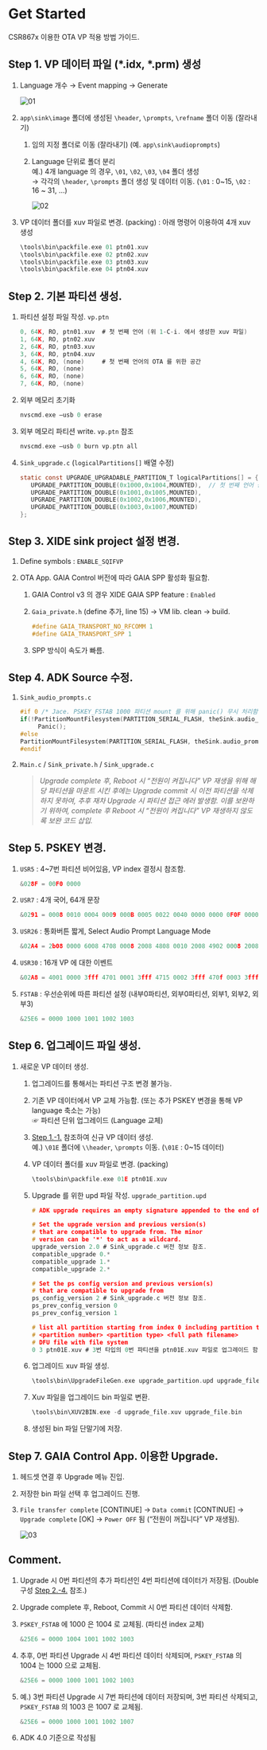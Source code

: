 # Get Started
CSR867x 이용한 OTA VP 적용 방법 가이드.

## Step 1. VP 데이터 파일 (\*.idx, \*.prm) 생성
1. Language 개수 → Event mapping → Generate

   ![01](https://user-images.githubusercontent.com/26864945/55311980-5854da80-549f-11e9-9773-55d2b6e4e1a4.PNG)

1. `app\sink\image` 폴더에 생성된 `\header`, `\prompts`, `\refname` 폴더 이동 (잘라내기)
   1. 임의 지정 폴더로 이동 (잘라내기) (예. `app\sink\audioprompts`)
   
   1. Language 단위로 폴더 분리   
      예.) 4개 language 의 경우, `\01`, `\02`, `\03`, `\04` 폴더 생성  
      → 각각의 `\header`, `\prompts` 폴더 생성 및 데이터 이동. (`\01` : 0~15, `\02` : 16 ~ 31, …)
      
         ![02](https://user-images.githubusercontent.com/26864945/55312009-67d42380-549f-11e9-8325-9265c007c2ad.PNG)

1. VP 데이터 폴더를 xuv 파일로 변경. (packing) : 아래 명령어 이용하여 4개 xuv 생성
   ~~~c
   \tools\bin\packfile.exe 01 ptn01.xuv
   \tools\bin\packfile.exe 02 ptn02.xuv
   \tools\bin\packfile.exe 03 ptn03.xuv
   \tools\bin\packfile.exe 04 ptn04.xuv
   ~~~

## Step 2. 기본 파티션 생성.
1. 파티션 설정 파일 작성. `vp.ptn`
   ```c
   0, 64K, RO, ptn01.xuv  # 첫 번째 언어 (위 1-C-i. 에서 생성한 xuv 파일)
   1, 64K, RO, ptn02.xuv
   2, 64K, RO, ptn03.xuv
   3, 64K, RO, ptn04.xuv
   4, 64K, RO, (none)     # 첫 번째 언어의 OTA 를 위한 공간
   5, 64K, RO, (none)
   6, 64K, RO, (none)
   7, 64K, RO, (none)
   ```

1. 외부 메모리 초기화
   ```c
   nvscmd.exe –usb 0 erase
   ```

1. 외부 메모리 파티션 write. `vp.ptn` 참조
   ```c
   nvscmd.exe –usb 0 burn vp.ptn all
   ```

1. `Sink_upgrade.c` (`logicalPartitions[]` 배열 수정)
   ```c
   static const UPGRADE_UPGRADABLE_PARTITION_T logicalPartitions[] = {
      UPGRADE_PARTITION_DOUBLE(0x1000,0x1004,MOUNTED),  // 첫 번째 언어 공간
      UPGRADE_PARTITION_DOUBLE(0x1001,0x1005,MOUNTED),
      UPGRADE_PARTITION_DOUBLE(0x1002,0x1006,MOUNTED),
      UPGRADE_PARTITION_DOUBLE(0x1003,0x1007,MOUNTED)
   };
   ```

## Step 3. XIDE sink project 설정 변경.
1. Define symbols : `ENABLE_SQIFVP`

1. OTA App. GAIA Control 버전에 따라 GAIA SPP 활성화 필요함.

   1. GAIA Control v3 의 경우 XIDE GAIA SPP feature : `Enabled`
   
   1. `Gaia_private.h` (define 추가, line 15) → VM lib. clean → build.
      ```c
      #define GAIA_TRANSPORT_NO_RFCOMM 1
      #define GAIA_TRANSPORT_SPP 1
      ```
   
   1. SPP 방식이 속도가 빠름.

## Step 4. ADK Source 수정.
1. `Sink_audio_prompts.c`
   ```c
   #if 0 /* Jace. PSKEY_FSTAB 1000 파티션 mount 를 위해 panic() 무시 처리함. */
   if(!PartitionMountFilesystem(PARTITION_SERIAL_FLASH, theSink.audio_prompt_language , PARTITION_LOWER_PRIORITY))
        Panic();
   #else
   PartitionMountFilesystem(PARTITION_SERIAL_FLASH, theSink.audio_prompt_language , PARTITION_LOWER_PRIORITY);
   #endif
   ```

1. `Main.c` / `Sink_private.h` / `Sink_upgrade.c`
   > _Upgrade complete 후, Reboot 시 “전원이 켜집니다” VP 재생을 위해 해당 파티션을 마운트 시킨 후에는 Upgrade commit 시 이전 파티션을 삭제하지 못하여, 추후 재차 Upgrade 시 파티션 접근 에러 발생함. 이를 보완하기 위하여, complete 후 Reboot 시 “전원이 켜집니다” VP 재생하지 않도록 보완 코드 삽입._

## Step 5. PSKEY 변경.
1. `USR5` : 4~7번 파티션 비어있음, VP index 결정시 참조함.
   ```c
   &028F = 00F0 0000
   ```
   
1. `USR7` : 4개 국어, 64개 문장
   ```c
   &0291 = 0008 0010 0004 0009 000B 0005 0022 0040 0000 0000 0F0F 0000
   ```
   
1. `USR26` : 통화버튼 짧게, Select Audio Prompt Language Mode
   ```c
   &02A4 = 2b08 0000 6008 4708 0008 2008 4808 0010 2008 4902 0008 2008 4a09 0008 2008 4a0a 0008 2008 4a0c 0008 2008 4b02 0010 2008 4c09 0010 2008 4c0a 0010 2008 4c0c 0010 2008 5704 0008 2000 5804 0010 2000 4602 0000 6000 d108 000a 3fff d208 000c 3fff d008 000a 3fff d308 0100 3fff d408 0100 3fff d008 000c 3fff 0000 0000 0000 0000 0000 0000
   ```
   
1. `USR30` : 16개 VP 에 대한 이벤트
   ```c
   &02A8 = 4001 0000 3fff 4701 0001 3fff 4715 0002 3fff 470f 0003 3fff 470e 0004 3fff 470d 0005 3fff 4704 0006 3ffe 4003 0007 3fff 400b 0008 3fff 4009 0009 3fff 4008 000a 3fff 4717 000b 3fff 4070 000c 3fff 4071 000d 3fff 4705 000e 3fff 4002 000f 3fff
   ```
   
1. `FSTAB` : 우선순위에 따른 파티션 설정 (내부0파티션, 외부0파티션, 외부1, 외부2, 외부3)
   ```c
   &25E6 = 0000 1000 1001 1002 1003
   ```

## Step 6. 업그레이드 파일 생성.
1. 새로운 VP 데이터 생성.
   1. 업그레이드를 통해서는 파티션 구조 변경 불가능.
   
   1. 기존 VP 데이터에서 VP 교체 가능함. (또는 추가 PSKEY 변경을 통해 VP language 축소는 가능)  
   ☞ 파티션 단위 업그레이드 (Language 교체)
   
   1. [Step 1.-1.](https://github.com/luvinland/configuration-vp-using-ota-for-csr867x/blob/master/doc_source/configuration-vp-using-ota-for-csr867x.md#step-1-vp-%EB%8D%B0%EC%9D%B4%ED%84%B0-%ED%8C%8C%EC%9D%BC-idx-prm-%EC%83%9D%EC%84%B1) 참조하여 신규 VP 데이터 생성.  
   예.) `\01E` 폴더에 `\\header`, `\prompts` 이동. (`\01E` : 0~15 데이터)
   
   1. VP 데이터 폴더를 xuv 파일로 변경. (packing)
      ```c
      \tools\bin\packfile.exe 01E ptn01E.xuv
      ```
      
   1. Upgrade 를 위한 upd 파일 작성. `upgrade_partition.upd`
      ```c
      # ADK upgrade requires an empty signature appended to the end of the file. add_empty_signature
      
      # Set the upgrade version and previous version(s)
      # that are compatible to upgrade from. The minor
      # version can be '*' to act as a wildcard.
      upgrade_version 2.0 # Sink_upgrade.c 버전 정보 참조.
      compatible_upgrade 0.*
      compatible_upgrade 1.*
      compatible_upgrade 2.*
      
      # Set the ps config version and previous version(s)
      # that are compatible to upgrade from
      ps_config_version 2 # Sink_upgrade.c 버전 정보 참조.
      ps_prev_config_version 0
      ps_prev_config_version 1
      
      # list all partition starting from index 0 including partition type
      # <partition number> <partition type> <full path filename>
      # DFU file with file system
      0 3 ptn01E.xuv # 3번 타입의 0번 파티션을 ptn01E.xuv 파일로 업그레이드 함.
      ```
      
   1. 업그레이드 xuv 파일 생성.
      ```c
      \tools\bin\UpgradeFileGen.exe upgrade_partition.upd upgrade_file.xuv
      ```
      
   1. Xuv 파일을 업그레이드 bin 파일로 변환.
      ```c
      \tools\bin\XUV2BIN.exe -d upgrade_file.xuv upgrade_file.bin
      ```
      
   1. 생성된 bin 파일 단말기에 저장.

## Step 7. GAIA Control App. 이용한 Upgrade.
1. 헤드셋 연결 후 Upgrade 메뉴 진입.

1. 저장한 bin 파일 선택 후 업그레이드 진행.

1. `File transfer complete` [CONTINUE] → `Data commit` [CONTINUE] → `Upgrade complete` [OK] → `Power OFF` 됨 (“전원이 꺼집니다” VP 재생됨).

   ![03](https://user-images.githubusercontent.com/26864945/55312027-71f62200-549f-11e9-8dfe-c3cac2a8a082.PNG)

## Comment.
1. Upgrade 시 0번 파티션의 추가 파티션인 4번 파티션에 데이터가 저장됨. (Double 구성 [Step 2.-4.](https://github.com/luvinland/configuration-vp-using-ota-for-csr867x/blob/master/doc_source/configuration-vp-using-ota-for-csr867x.md#step-2-%EA%B8%B0%EB%B3%B8-%ED%8C%8C%ED%8B%B0%EC%85%98-%EC%83%9D%EC%84%B1) 참조.)

1. Upgrade complete 후, Reboot, Commit 시 0번 파티션 데이터 삭제함.

1. `PSKEY_FSTAB` 에 1000 은 1004 로 교체됨. (파티션 index 교체)
   ```c
   &25E6 = 0000 1004 1001 1002 1003
   ```
   
1. 추후, 0번 파티션 Upgrade 시 4번 파티션 데이터 삭제되며, `PSKEY_FSTAB` 의 1004 는 1000 으로 교체됨.
   ```c
   &25E6 = 0000 1000 1001 1002 1003
   ```
   
1. 예.) 3번 파티션 Upgrade 시 7번 파티션에 데이터 저장되며, 3번 파티션 삭제되고, `PSKEY_FSTAB` 의 1003 은 1007 로 교체됨.
   ```c
   &25E6 = 0000 1000 1001 1002 1007
   ```
   
1. ADK 4.0 기준으로 작성됨
